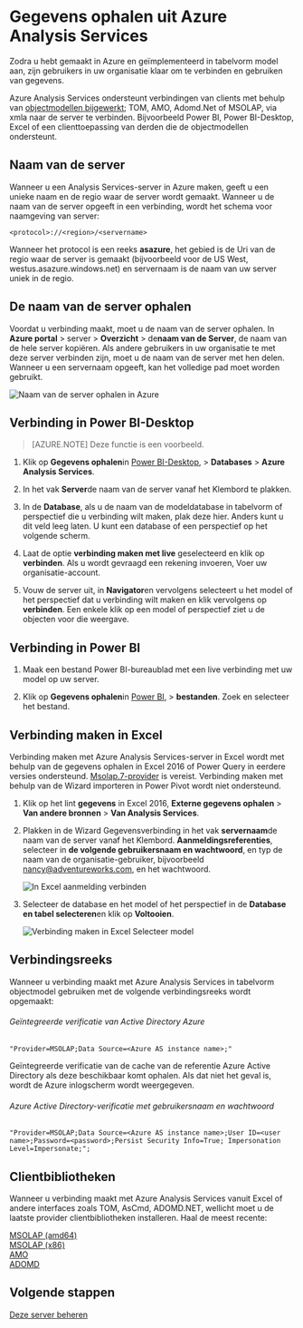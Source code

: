 <properties
   pageTitle="Gegevens ophalen uit Azure Analysis Services | Microsoft Azure"
   description="Informatie over verbinding maken met en gegevens ophalen uit een Analysis Services-server in Azure."
   services="analysis-services"
   documentationCenter=""
   authors="minewiskan"
   manager="erikre"
   editor=""
   tags=""/>
<tags
   ms.service="analysis-services"
   ms.devlang="NA"
   ms.topic="article"
   ms.tgt_pltfrm="NA"
   ms.workload="na"
   ms.date="10/24/2016"
   ms.author="owend"/>

# <a name="get-data-from-azure-analysis-services"></a>Gegevens ophalen uit Azure Analysis Services
Zodra u hebt gemaakt in Azure en geïmplementeerd in tabelvorm model aan, zijn gebruikers in uw organisatie klaar om te verbinden en gebruiken van gegevens.

Azure Analysis Services ondersteunt verbindingen van clients met behulp van [objectmodellen bijgewerkt](#client-libraries); TOM, AMO, Adomd.Net of MSOLAP, via xmla naar de server te verbinden. Bijvoorbeeld Power BI, Power BI-Desktop, Excel of een clienttoepassing van derden die de objectmodellen ondersteunt.

## <a name="server-name"></a>Naam van de server
Wanneer u een Analysis Services-server in Azure maken, geeft u een unieke naam en de regio waar de server wordt gemaakt. Wanneer u de naam van de server opgeeft in een verbinding, wordt het schema voor naamgeving van server:
```
<protocol>://<region>/<servername>
```
 Wanneer het protocol is een reeks **asazure**, het gebied is de Uri van de regio waar de server is gemaakt (bijvoorbeeld voor de US West, westus.asazure.windows.net) en servernaam is de naam van uw server uniek in de regio.

## <a name="get-the-server-name"></a>De naam van de server ophalen
Voordat u verbinding maakt, moet u de naam van de server ophalen. In **Azure portal** > server > **Overzicht** > de**naam van de Server**, de naam van de hele server kopiëren. Als andere gebruikers in uw organisatie te met deze server verbinden zijn, moet u de naam van de server met hen delen. Wanneer u een servernaam opgeeft, kan het volledige pad moet worden gebruikt.

![Naam van de server ophalen in Azure](./media/analysis-services-deploy/aas-deploy-get-server-name.png)


## <a name="connect-in-power-bi-desktop"></a>Verbinding in Power BI-Desktop

> [AZURE.NOTE] Deze functie is een voorbeeld.

1. Klik op **Gegevens ophalen**in [Power BI-Desktop](https://powerbi.microsoft.com/desktop/), > **Databases** > **Azure Analysis Services**.

2. In het vak **Server**de naam van de server vanaf het Klembord te plakken.

3. In de **Database**, als u de naam van de modeldatabase in tabelvorm of perspectief die u verbinding wilt maken, plak deze hier. Anders kunt u dit veld leeg laten. U kunt een database of een perspectief op het volgende scherm.

4. Laat de optie **verbinding maken met live** geselecteerd en klik op **verbinden**. Als u wordt gevraagd een rekening invoeren, Voer uw organisatie-account.

5. Vouw de server uit, in **Navigator**en vervolgens selecteert u het model of het perspectief dat u verbinding wilt maken en klik vervolgens op **verbinden**. Een enkele klik op een model of perspectief ziet u de objecten voor die weergave.


## <a name="connect-in-power-bi"></a>Verbinding in Power BI
1. Maak een bestand Power BI-bureaublad met een live verbinding met uw model op uw server.

2. Klik op **Gegevens ophalen**in [Power BI](https://powerbi.microsoft.com), > **bestanden**. Zoek en selecteer het bestand.


## <a name="connect-in-excel"></a>Verbinding maken in Excel
Verbinding maken met Azure Analysis Services-server in Excel wordt met behulp van de gegevens ophalen in Excel 2016 of Power Query in eerdere versies ondersteund. [Msolap.7-provider](https://aka.ms/msolap) is vereist. Verbinding maken met behulp van de Wizard importeren in Power Pivot wordt niet ondersteund.

1. Klik op het lint **gegevens** in Excel 2016, **Externe gegevens ophalen** > **Van andere bronnen** > **Van Analysis Services**.

2. Plakken in de Wizard Gegevensverbinding in het vak **servernaam**de naam van de server vanaf het Klembord. **Aanmeldingsreferenties**, selecteer in **de volgende gebruikersnaam en wachtwoord**, en typ de naam van de organisatie-gebruiker, bijvoorbeeld nancy@adventureworks.com, en het wachtwoord.

    ![In Excel aanmelding verbinden](./media/analysis-services-connect/aas-connect-excel-logon.png)

4. Selecteer de database en het model of het perspectief in de **Database en tabel selecteren**en klik op **Voltooien**.

    ![Verbinding maken in Excel Selecteer model](./media/analysis-services-connect/aas-connect-excel-select.png)

## <a name="connection-string"></a>Verbindingsreeks
Wanneer u verbinding maakt met Azure Analysis Services in tabelvorm objectmodel gebruiken met de volgende verbindingsreeks wordt opgemaakt:

###### <a name="integrated-azure-active-directory-authentication"></a>Geïntegreerde verificatie van Active Directory Azure
```
"Provider=MSOLAP;Data Source=<Azure AS instance name>;"
```
Geïntegreerde verificatie van de cache van de referentie Azure Active Directory als deze beschikbaar komt ophalen. Als dat niet het geval is, wordt de Azure inlogscherm wordt weergegeven.

###### <a name="azure-active-directory-authentication-with-username-and-password"></a>Azure Active Directory-verificatie met gebruikersnaam en wachtwoord
```
"Provider=MSOLAP;Data Source=<Azure AS instance name>;User ID=<user name>;Password=<password>;Persist Security Info=True; Impersonation Level=Impersonate;";
```

## <a name="client-libraries"></a>Clientbibliotheken
Wanneer u verbinding maakt met Azure Analysis Services vanuit Excel of andere interfaces zoals TOM, AsCmd, ADOMD.NET, wellicht moet u de laatste provider clientbibliotheken installeren. Haal de meest recente:  

[MSOLAP (amd64)](https://go.microsoft.com/fwlink/?linkid=829576)</br>
[MSOLAP (x86)](https://go.microsoft.com/fwlink/?linkid=829575)</br>
[AMO](https://go.microsoft.com/fwlink/?linkid=829578)</br>
[ADOMD](https://go.microsoft.com/fwlink/?linkid=829577)</br>



## <a name="next-steps"></a>Volgende stappen
[Deze server beheren](analysis-services-manage.md)
